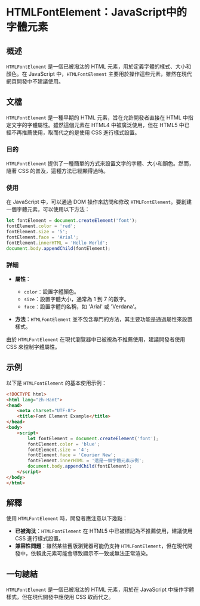 <!--
Meta Description: # HTMLFontElement：JavaScript中的字體元素 ## 概述 `HTMLFontElement` 是一個已被淘汰的 HTML 元素，用於定義字體的樣式、大小和顏色。在 JavaScript 中，`HTMLFontElement` 主要用於操作這些元素，雖然在現代網頁開發中不建議使...
Meta Keywords: htmlfontelement, fontelement, html, css, javascript
-->

# HTMLFontElement：JavaScript中的字體元素

## 概述
`HTMLFontElement` 是一個已被淘汰的 HTML 元素，用於定義字體的樣式、大小和顏色。在 JavaScript 中，`HTMLFontElement` 主要用於操作這些元素，雖然在現代網頁開發中不建議使用。

## 文檔
`HTMLFontElement` 是一種早期的 HTML 元素，旨在允許開發者直接在 HTML 中指定文字的字體屬性。雖然這個元素在 HTML4 中被廣泛使用，但在 HTML5 中已經不再推薦使用，取而代之的是使用 CSS 進行樣式設置。

### 目的
`HTMLFontElement` 提供了一種簡單的方式來設置文字的字體、大小和顏色。然而，隨著 CSS 的普及，這種方法已經顯得過時。

### 使用
在 JavaScript 中，可以通過 DOM 操作來訪問和修改 `HTMLFontElement`。要創建一個字體元素，可以使用以下方法：

```javascript
let fontElement = document.createElement('font');
fontElement.color = 'red';
fontElement.size = '5';
fontElement.face = 'Arial';
fontElement.innerHTML = 'Hello World';
document.body.appendChild(fontElement);
```

### 詳細
- **屬性**：
  - `color`：設置字體顏色。
  - `size`：設置字體大小，通常為 1 到 7 的數字。
  - `face`：設置字體的名稱，如 'Arial' 或 'Verdana'。

- **方法**：`HTMLFontElement` 並不包含專門的方法，其主要功能是通過屬性來設置樣式。

由於 `HTMLFontElement` 在現代瀏覽器中已被視為不推薦使用，建議開發者使用 CSS 來控制字體屬性。

## 示例
以下是 `HTMLFontElement` 的基本使用示例：

```html
<!DOCTYPE html>
<html lang="zh-Hant">
<head>
    <meta charset="UTF-8">
    <title>Font Element Example</title>
</head>
<body>
    <script>
        let fontElement = document.createElement('font');
        fontElement.color = 'blue';
        fontElement.size = '4';
        fontElement.face = 'Courier New';
        fontElement.innerHTML = '這是一個字體元素示例';
        document.body.appendChild(fontElement);
    </script>
</body>
</html>
```

## 解釋
使用 `HTMLFontElement` 時，開發者應注意以下幾點：

- **已被淘汰**：`HTMLFontElement` 在 HTML5 中已被標記為不推薦使用，建議使用 CSS 進行樣式設置。
- **兼容性問題**：雖然某些舊版瀏覽器可能仍支持 `HTMLFontElement`，但在現代開發中，依賴此元素可能會導致顯示不一致或無法正常渲染。

## 一句總結
`HTMLFontElement` 是一個已被淘汰的 HTML 元素，用於在 JavaScript 中操作字體樣式，但在現代開發中應使用 CSS 取而代之。